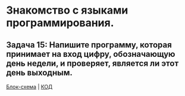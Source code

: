 # Знакомство с языками программирования.

## Задача 15: Напишите программу, которая принимает на вход цифру, обозначающую день недели, и проверяет, является ли этот день выходным.

[Блок-схема](diagram.drawio.png) | [КОД](Program.cs)